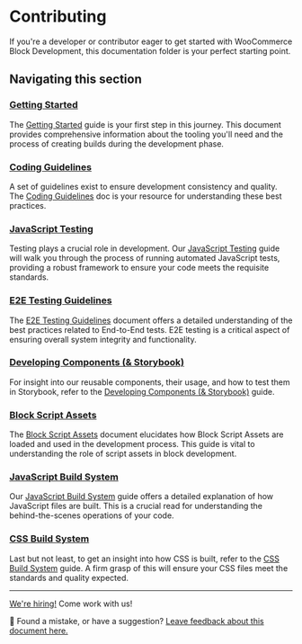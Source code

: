 # Contributing

If you're a developer or contributor eager to get started with WooCommerce Block Development, this documentation folder is your perfect starting point.

## Navigating this section

### [Getting Started](getting-started.md)

The [Getting Started](getting-started.md) guide is your first step in this journey. This document provides comprehensive information about the tooling you'll need and the process of creating builds during the development phase.

### [Coding Guidelines](coding-guidelines.md)

A set of guidelines exist to ensure development consistency and quality. The [Coding Guidelines](coding-guidelines.md) doc is your resource for understanding these best practices.

### [JavaScript Testing](javascript-testing.md)

Testing plays a crucial role in development. Our [JavaScript Testing](javascript-testing.md) guide will walk you through the process of running automated JavaScript tests, providing a robust framework to ensure your code meets the requisite standards.

### [E2E Testing Guidelines](e2e-guidelines.md)

The [E2E Testing Guidelines](e2e-guidelines.md) document offers a detailed understanding of the best practices related to End-to-End tests. E2E testing is a critical aspect of ensuring overall system integrity and functionality.

### [Developing Components (& Storybook)](components.md)

For insight into our reusable components, their usage, and how to test them in Storybook, refer to the [Developing Components (& Storybook)](components.md) guide.

### [Block Script Assets](block-assets.md)

The [Block Script Assets](block-assets.md) document elucidates how Block Script Assets are loaded and used in the development process. This guide is vital to understanding the role of script assets in block development.

### [JavaScript Build System](javascript-build-system.md)

Our [JavaScript Build System](javascript-build-system.md) guide offers a detailed explanation of how JavaScript files are built. This is a crucial read for understanding the behind-the-scenes operations of your code.

### [CSS Build System](css-build-system.md)

Last but not least, to get an insight into how CSS is built, refer to the [CSS Build System](css-build-system.md) guide. A firm grasp of this will ensure your CSS files meet the standards and quality expected.

<!-- FEEDBACK -->

---

[We're hiring!](https://woocommerce.com/careers/) Come work with us!

🐞 Found a mistake, or have a suggestion? [Leave feedback about this document here.](https://github.com/woocommerce/woocommerce/issues/new?assignees=&labels=type%3A+documentation&template=suggestion-for-documentation-improvement-correction.md&title=Feedback%20on%20./docs/contributors/README.md)

<!-- /FEEDBACK -->


